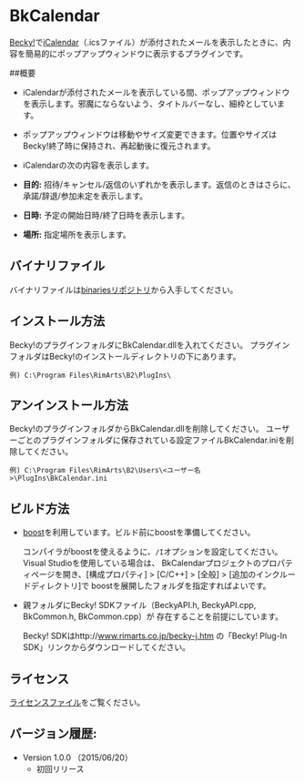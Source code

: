 # BkCalendar
[Becky!](http://www.rimarts.co.jp/becky-j.htm)で[iCalendar](https://tools.ietf.org/html/rfc5545)（.icsファイル）が添付されたメールを表示したときに、内容を簡易的にポップアップウィンドウに表示するプラグインです。

##概要
* iCalendarが添付されたメールを表示している間、ポップアップウィンドウを表示します。邪魔にならないよう、タイトルバーなし、細枠としています。

* ポップアップウィンドウは移動やサイズ変更できます。位置やサイズはBecky!終了時に保持され、再起動後に復元されます。
* iCalendarの次の内容を表示します。
 * **目的:** 招待/キャンセル/返信のいずれかを表示します。返信のときはさらに、承諾/辞退/参加未定を表示します。
 * **日時:** 予定の開始日時/終了日時を表示します。
 * **場所:** 指定場所を表示します。

## バイナリファイル
バイナリファイルは[binariesリポジトリ](https://github.com/nonsava/binaries/tree/master/BkCalendar)から入手してください。

## インストール方法
Becky!のプラグインフォルダにBkCalendar.dllを入れてください。
プラグインフォルダはBecky!のインストールディレクトリの下にあります。
```
例) C:\Program Files\RimArts\B2\PlugIns\
```

## アンインストール方法
Becky!のプラグインフォルダからBkCalendar.dllを削除してください。
ユーザーごとのプラグインフォルダに保存されている設定ファイルBkCalendar.iniを削除してください。
```
例) C:\Program Files\RimArts\B2\Users\<ユーザー名>\PlugIns\BkCalendar.ini
```

## ビルド方法
* [boost](http://www.boost.org/)を利用しています。ビルド前にboostを準備してください。

  コンパイラがboostを使えるように、`/I`オプションを設定してください。Visual Studioを使用している場合は、
  BkCalendarプロジェクトのプロパティページを開き、[構成プロパティ] > [C/C++] > [全般] > [追加のインクルードディレクトリ]で
  boostを展開したフォルダを指定すればよいです。

* 親フォルダにBecky! SDKファイル（BeckyAPI.h, BeckyAPI.cpp, BkCommon.h, BkCommon.cpp）が
  存在することを前提にしています。

  Becky! SDKはhttp://www.rimarts.co.jp/becky-j.htm の「Becky! Plug-In SDK」リンクからダウンロードしてください。

## ライセンス
[ライセンスファイル](https://github.com/nonsava/BkCalendar/blob/master/LICENSE)をご覧ください。

## バージョン履歴:
* Version 1.0.0 （2015/06/20）
  - 初回リリース
